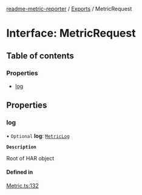 [readme-metric-reporter](../README.md) / [Exports](../modules.md) / MetricRequest

# Interface: MetricRequest

## Table of contents

### Properties

- [log](MetricRequest.md#log)

## Properties

### log

• `Optional` **log**: [`MetricLog`](MetricLog.md)

**`Description`**

Root of HAR object

#### Defined in

[Metric.ts:132](https://github.com/igrek8/readme-metric-reporter/blob/966dd02/src/Metric.ts#L132)
